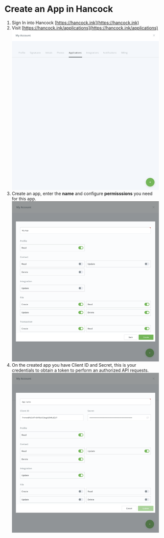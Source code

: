 # Create an App in Hancock

1. Sign In into Hancock [https://hancock.ink](https://hancock.ink)
2. Visit [https://hancock.ink/applications](https://hancock.ink/applications)
![img](./applications.png)
3. Create an app, enter the **name** and configure **permisssions** you need for this app.
![img](./create_app.png)
4. On the created app you have Client ID and Secret, this is your credentials to obtain a token to perform an authorized API requests.
![img](./created_app.png)
